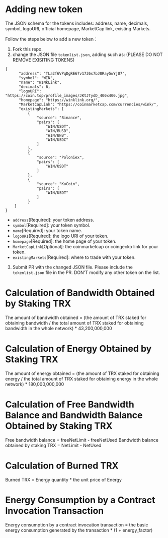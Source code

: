# Adding new token
The JSON schema for the tokens includes: address, name, decimals, symbol, logoURI, official homepage, MarketCap link, existing Markets.

Follow the steps below to add a new token：
1) Fork this repo.
2) change the JSON file `tokenlist.json`, adding such as: (PLEASE DO NOT REMOVE EXISITING TOKENS)
```
{
      "address": "TLa2f6VPqDgRE67v1736s7bJ8Ray5wYjU7",
      "symbol": "WIN",
      "name": "WINkLink",
      "decimals": 6,
      "logoURI": "https://coin.top/profile_images/JKtJTydD_400x400.jpg",
      "homepage": "https://winklink.org/",
      "MarketCapLink": "https://coinmarketcap.com/currencies/wink/",
      "existingMarkets": [
          {
              "source": "Binance",
              "pairs": [
                  "WIN/USDT",
                  "WIN/BUSD",
                  "WIN/BNB",
                  "WIN/USDC"
              ]
          },
          {
              "source": "Poloniex",
              "pairs": [
                  "WIN/USDT"
              ]
          },
          {
              "source": "KuCoin",
              "pairs": [
                  "WIN/USDT"
              ]
          }
    ]
}
```
* `address`[Required]: your token address.
* `symbol`[Required]: your token symbol.
* `name`[Required]: your token name.
* `logoURI`[Required]: the logo URI of your token.
* `homepage`[Required]: the home page of your token.
* `MarketCapLink`[Optional]: the coinmarketcap or coingecko link for your token.
* `existingMarkets`[Required]: where to trade with your token.
3) Submit PR with the changed JSON file. Please include the `tokenlist.json` file in the PR. DON'T modify any other token on the list.

# Calculation of Bandwidth Obtained by Staking TRX
The amount of bandwidth obtained = (the amount of TRX staked for obtaining bandwidth / the total amount of TRX staked for obtaining bandwidth in the whole network) * 43,200,000,000

# Calculation of Energy Obtained by Staking TRX
The amount of energy obtained = (the amount of TRX staked for obtaining energy / the total amount of TRX staked for obtaining energy in the whole network) * 180,000,000,000

# Calculation of Free Bandwidth Balance and Bandwidth Balance Obtained by Staking TRX
Free bandwidth balance = freeNetLimit - freeNetUsed
Bandwidth balance obtained by staking TRX = NetLimit - NetUsed

# Calculation of Burned TRX
Burned TRX = Energy quantity * the unit price of Energy

# Energy Consumption by a Contract Invocation Transaction
Energy consumption by a contract invocation transaction = the basic energy consumption generated by the transaction * (1 + energy_factor)
